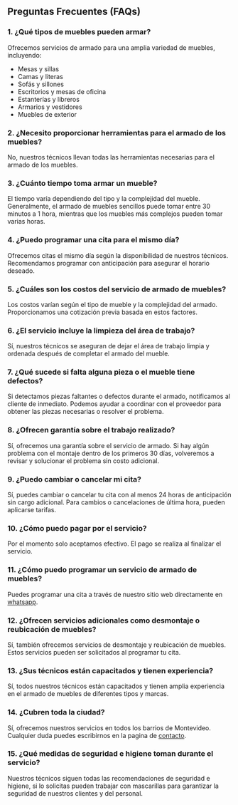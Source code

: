 <div class="prose prose-lg mx-auto">

## Preguntas Frecuentes (FAQs)

### 1. ¿Qué tipos de muebles pueden armar?
Ofrecemos servicios de armado para una amplia variedad de muebles, incluyendo:
- Mesas y sillas
- Camas y literas
- Sofás y sillones
- Escritorios y mesas de oficina
- Estanterías y libreros
- Armarios y vestidores
- Muebles de exterior

### 2. ¿Necesito proporcionar herramientas para el armado de los muebles?
No, nuestros técnicos llevan todas las herramientas necesarias para el armado de los muebles.

### 3. ¿Cuánto tiempo toma armar un mueble?
El tiempo varía dependiendo del tipo y la complejidad del mueble. Generalmente, el armado de muebles sencillos puede tomar entre 30 minutos a 1 hora, mientras que los muebles más complejos pueden tomar varias horas.

### 4. ¿Puedo programar una cita para el mismo día?
Ofrecemos citas el mismo día según la disponibilidad de nuestros técnicos. Recomendamos programar con anticipación para asegurar el horario deseado.

### 5. ¿Cuáles son los costos del servicio de armado de muebles?
Los costos varían según el tipo de mueble y la complejidad del armado. Proporcionamos una cotización previa basada en estos factores.

### 6. ¿El servicio incluye la limpieza del área de trabajo?
Sí, nuestros técnicos se aseguran de dejar el área de trabajo limpia y ordenada después de completar el armado del mueble.

### 7. ¿Qué sucede si falta alguna pieza o el mueble tiene defectos?
Si detectamos piezas faltantes o defectos durante el armado, notificamos al cliente de inmediato. Podemos ayudar a coordinar con el proveedor para obtener las piezas necesarias o resolver el problema.

### 8. ¿Ofrecen garantía sobre el trabajo realizado?
Sí, ofrecemos una garantía sobre el servicio de armado. Si hay algún problema con el montaje dentro de los primeros 30 días, volveremos a revisar y solucionar el problema sin costo adicional.

### 9. ¿Puedo cambiar o cancelar mi cita?
Sí, puedes cambiar o cancelar tu cita con al menos 24 horas de anticipación sin cargo adicional. Para cambios o cancelaciones de última hora, pueden aplicarse tarifas.

### 10. ¿Cómo puedo pagar por el servicio?
Por el momento solo aceptamos efectivo. El pago se realiza al finalizar el servicio.

### 11. ¿Cómo puedo programar un servicio de armado de muebles?
Puedes programar una cita a través de nuestro sitio web directamente en [whatsapp](https://wa.me/59892872427).

### 12. ¿Ofrecen servicios adicionales como desmontaje o reubicación de muebles?
Sí, también ofrecemos servicios de desmontaje y reubicación de muebles. Estos servicios pueden ser solicitados al programar tu cita.

### 13. ¿Sus técnicos están capacitados y tienen experiencia?
Sí, todos nuestros técnicos están capacitados y tienen amplia experiencia en el armado de muebles de diferentes tipos y marcas.

### 14. ¿Cubren toda la ciudad?
Sí, ofrecemos nuestros servicios en todos los barrios de Montevideo. Cualquier duda puedes escribirnos en la pagina de [contacto](/contacto).

### 15. ¿Qué medidas de seguridad e higiene toman durante el servicio?
Nuestros técnicos siguen todas las recomendaciones de seguridad e higiene, si lo solicitas pueden trabajar con mascarillas para garantizar la seguridad de nuestros clientes y del personal.

</div>
